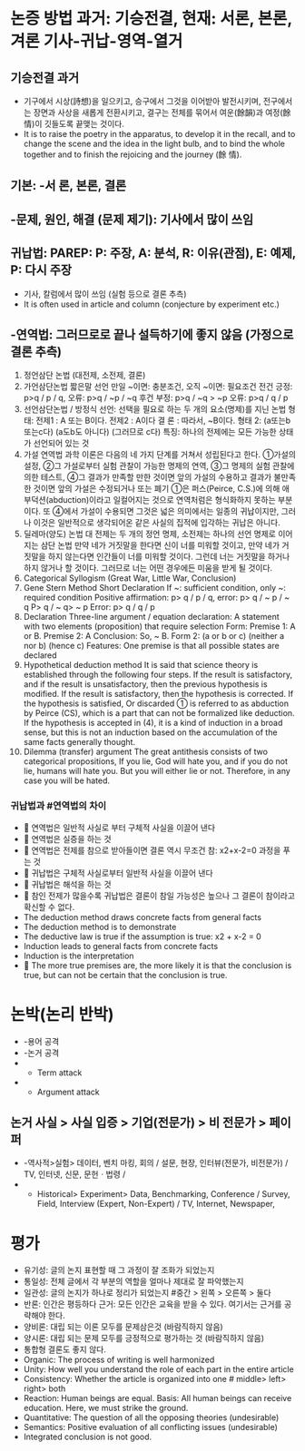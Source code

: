 # 논증 방법 과거: 기승전결, 현재: 서론, 본론, 겨론 기사-귀납-영역-열거

## 기승전결 과거
* 기구에서 시상(詩想)을 일으키고, 승구에서 그것을 이어받아 발전시키며, 전구에서는 장면과 사상을 새롭게 전환시키고, 결구는 전체를 묶어서 여운(餘韻)과 여정(餘情)이 깃들도록 끝맺는 것이다.
* It is to raise the poetry in the apparatus, to develop it in the recall, and to change the scene and the idea in the light bulb, and to bind the whole together and to finish the rejoicing and the journey (餘 情).

## 기본: -서 론, 본론, 결론

## -문제, 원인, 해결 (문제 제기): 기사에서 많이 쓰임

## 귀납법: PAREP: P: 주장, A: 분석, R: 이유(관점), E: 예제, P: 다시 주장
* 기사, 칼럼에서 많이 쓰임 (실험 등으로 결론 추측)
* It is often used in article and column (conjecture by experiment etc.)


## -연역법: 그러므로로 끝나 설득하기에 좋지 않음 (가정으로 결론 추측)
1. 정언삼단 논법 (대전제, 소전제, 결론)
2. 가언삼단논법 짧은말 선언 만일 ~이면: 충분조건, 오직 ~이면: 필요조건
전건 긍정: p>q / p / q, 오류: p>q / ~p / ~q
후건 부정: p>q / ~q > ~p 오류: p>q / q / p
3. 선언삼단논법 / 방정식 선언: 선택을 필요로 하는 두 개의 요소(명제)를 지닌 논법
형태: 전제1 : A 또는 B이다. 전제2 : A이다 결 론 : 따라서, ~B이다.
형태 2: (a또는b또는c다) (a도b도 아니다) (그러므로 c다)
특징: 하나의 전제에는 모든 가능한 상태가 선언되어 있는 것
4. 가설 연역법
과학 이론은 다음의 네 가지 단계를 거쳐서 성립된다고 한다. ①가설의 설정, ②그 가설로부터 실험 관찰이 가능한 명제의 연역, ③그 명제의 실험 관찰에 의한 테스트, ④그 결과가 만족할 만한 것이면 앞의 가설의 수용하고 결과가 불만족한 것이면 앞의 가설은 수정되거나 또는 폐기 ①은 퍼스(Peirce, C.S.)에 의해 애부덕션(abduction)이라고 일컬어지는 것으로 연역처럼은 형식화하지 못하는 부분이다. 또 ④에서 가설이 수용되면 그것은 넓은 의미에서는 일종의 귀납이지만, 그러나 이것은 일반적으로 생각되어온 같은 사실의 집적에 입각하는 귀납은 아니다.
5. 딜레마(양도) 논법
대 전제는 두 개의 정언 명제, 소전제는 하나의 선언 명제로 이어지는 삼단 논법
만약 네가 거짓말을 한다면 신이 너를 미워할 것이고, 만약 네가 거짓말을 하지 않는다면 인간들이 너를 미워할 것이다. 그런데 너는 거짓말을 하거나 하지 않거나 할 것이다. 그러므로 너는 어떤 경우에든 미움을 받게 될 것이다.
1. Categorical Syllogism (Great War, Little War, Conclusion)
2. Gene Stern Method Short Declaration If ~: sufficient condition, only ~: required condition
Positive affirmation: p> q / p / q, error: p> q / ~ p / ~ q
P> q / ~ q> ~ p Error: p> q / q / p
3. Declaration Three-line argument / equation declaration: A statement with two elements (proposition) that require selection
Form: Premise 1: A or B. Premise 2: A Conclusion: So, ~ B.
Form 2: (a or b or c) (neither a nor b) (hence c)
Features: One premise is that all possible states are declared
4. Hypothetical deduction method
It is said that science theory is established through the following four steps. If the result is satisfactory, and if the result is unsatisfactory, then the previous hypothesis is modified. If the result is satisfactory, then the hypothesis is corrected. If the hypothesis is satisfied, Or discarded ① is referred to as abduction by Peirce (CS), which is a part that can not be formalized like deduction. If the hypothesis is accepted in (4), it is a kind of induction in a broad sense, but this is not an induction based on the accumulation of the same facts generally thought.
5. Dilemma (transfer) argument
The great antithesis consists of two categorical propositions,
If you lie, God will hate you, and if you do not lie, humans will hate you. But you will either lie or not. Therefore, in any case you will be hated.


### 귀납법과 #연역법의 차이
*  연역법은 일반적 사실로 부터 구체적 사실을 이끌어 낸다
*  연역법은 실증을 하는 것 
*  연역법은 전제를 참으로 받아들이면 결론 역시 무조건 참: x2+x-2=0 과정을 푸는 것
*  귀납법은 구체적 사실로부터 일반적 사실을 이끌어 낸다
*  귀납법은 해석을 하는 것 
*  참인 전제가 많을수록 귀납법은 결론이 참일 가능성은 높으나 그 결론이 참이라고 확신할 수 없다.
* The deduction method draws concrete facts from general facts
* The deduction method is to demonstrate
* The deductive law is true if the assumption is true: x2 + x-2 = 0
* Induction leads to general facts from concrete facts
* Induction is the interpretation
*  The more true premises are, the more likely it is that the conclusion is true, but can not be certain that the conclusion is true.


# 논박(논리 반박)
* -용어 공격
* -논거 공격
* - Term attack
* - Argument attack

## 논거 사실 > 사실 입증 > 기업(전문가) > 비 전문가 > 페이퍼
* -역사적>실험> 데이터, 벤치 마킹, 회의 / 설문, 현장, 인터뷰(전문가, 비전문가) / TV, 인터넷, 신문, 문헌ㆍ법령 / 
* - Historical> Experiment> Data, Benchmarking, Conference / Survey, Field, Interview (Expert, Non-Expert) / TV, Internet, Newspaper,

# 평가
* 유기성: 글의 논지 표현할 때 그 과정이 잘 조화가 되었는지
* 통일성: 전체 글에서 각 부분의 역할을 얼마나 제대로 잘 파악했는지
* 일관성: 글의 논지가 하나로 정리가 되었는지 #중간 > 왼쪽 > 오른쪽 > 둘다
* 반론: 인간은 평등하다 근거: 모든 인간은 교육을 받을 수 있다. 여기서는 근거를 공략해야 한다.
* 양비론: 대립 되는 이론 모두를 문제삼은것 (바람직하지 않음)
* 양시론: 대립 되는 문제 모두를 긍정적으로 평가하는 것 (바람직하지 않음)
* 통합형 결론도 좋지 않다.
*  Organic: The process of writing is well harmonized
* Unity: How well you understand the role of each part in the entire article
* Consistency: Whether the article is organized into one # middle> left> right> both
* Reaction: Human beings are equal. Basis: All human beings can receive education. Here, we must strike the ground.
* Quantitative: The question of all the opposing theories (undesirable)
* Semantics: Positive evaluation of all conflicting issues (undesirable)
* Integrated conclusion is not good.

